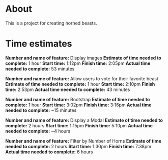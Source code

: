 # About
This is a project for creating horned beasts.

# Time estimates
**Number and name of feature:** Display images
**Estimate of time needed to complete:** 1 hour
**Start time:** 1:12pm
**Finish time:** 2:05pm
**Actual time needed to complete:** 53 minutes

**Number and name of feature:** Allow users to vote for their favorite beast
**Estimate of time needed to complete:** 1 hour
**Start time:** 2:10pm
**Finish time:** 2:53pm
**Actual time needed to complete:** 43 minutes

**Number and name of feature:** Bootstrap
**Estimate of time needed to complete:** 1 hour
**Start time:** 3:02pm
**Finish time:** 3:16pm
**Actual time needed to complete:** ~15 minutes

**Number and name of feature:** Display a Modal
**Estimate of time needed to complete:** 2 hours
**Start time:** 1:15pm
**Finish time:** 5:10pm
**Actual time needed to complete:** ~4 hours

**Number and name of feature:** Filter by Number of Horns
**Estimate of time needed to complete:** 2 hours
**Start time:** 1:30pm
**Finish time:** 7:38pm
**Actual time needed to complete:** 6 hours